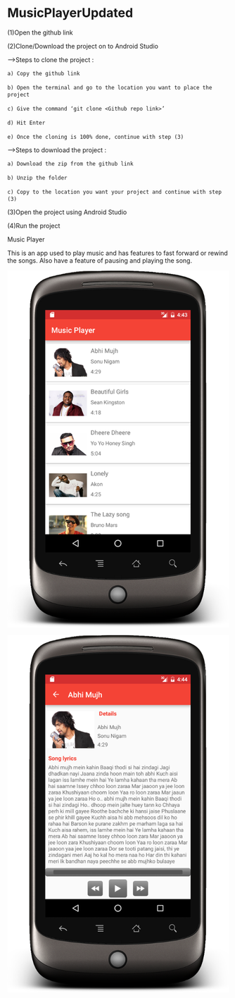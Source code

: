 # MusicPlayerUpdated


(1)Open the github link

(2)Clone/Download the project on to Android Studio

—>Steps to clone the project : 

    a) Copy the github link
    
    b) Open the terminal and go to the location you want to place the project
    
    c) Give the command ‘git clone <Github repo link>’
    
    d) Hit Enter
    
    e) Once the cloning is 100% done, continue with step (3)
    
—>Steps to download the project : 

    a) Download the zip from the github link
    
    b) Unzip the folder 
    
    c) Copy to the location you want your project and continue with step (3)
    
(3)Open the project using Android Studio

(4)Run the project



Music Player

This is an app used to play music and has features to fast forward or rewind the songs. Also have a feature of pausing and playing the song. 

![alt tag](https://github.com/gouthamim/MusicPlayerUpdated/blob/master/app/src/main/res/raw/001.png)

![alt tag](https://github.com/gouthamim/MusicPlayerUpdated/blob/master/app/src/main/res/raw/002.png)

